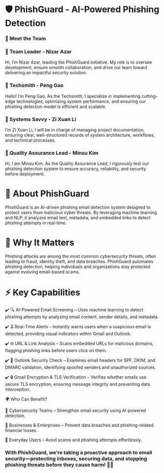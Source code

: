 # 🛡 PhishGuard - AI-Powered Phishing Detection
### 👥 Meet the Team
### 🔹 Team Leader - Nizar Azar 
Hi, I’m Nizar Azar, leading the PhishGuard initiative. My role is to oversee development, ensure smooth collaboration, and drive our team toward delivering an impactful security solution.

### 🔹 Techsmith - Peng Gao 
Hello! I’m Peng Gao, As the Techsmith, I specialize in implementing cutting-edge technologies, optimizing system performance, and ensuring our phishing detection model is efficient and scalable.

### 🔹 Systems Savvy - Zi Xuan Li 
I’m Zi Xuan Li, I will be in charge of managing project documentation, ensuring clear, well-structured records of system architecture, workflows, and technical processes.

### 🔹 Quality Assurance Lead - Minsu Kim 
Hi, I am Minsu Kim. As the Quality Assurance Lead, I rigorously test our phishing detection system to ensure accuracy, reliability, and security before deployment.

# 🔎 About PhishGuard
PhishGuard is an AI-driven phishing email detection system designed to protect users from malicious cyber threats. By leveraging machine learning and NLP, it analyzes email text, metadata, and embedded links to detect phishing attempts in real-time.

# 🚨 Why It Matters
Phishing attacks are among the most common cybersecurity threats, often leading to fraud, identity theft, and data breaches. PhishGuard automates phishing detection, helping individuals and organizations stay protected against evolving email-based scams.

# ⚡ Key Capabilities
 ✔️ 🔍 AI-Powered Email Screening – Uses machine learning to detect phishing attempts by analyzing email content, sender details, and metadata.

 ✔️ ⏳ Real-Time Alerts – Instantly warns users when a suspicious email is detected, providing visual indicators within Gmail and Outlook.

 ✔️ 🌐 URL & Link Analysis – Scans embedded URLs for malicious domains, flagging phishing links before users click on them.

 ✔️ 📧 Outlook Security Check – Examines email headers for SPF, DKIM, and DMARC validation, identifying spoofed senders and unauthorized sources.

 ✔️ 🔒 Gmail Encryption & TLS Verification – Verifies whether emails use secure TLS encryption, ensuring message integrity and preventing data interception.

<!-- # 🔮 Future Roadmap
🚀 Deep Learning Upgrades – Implementing LSTMs/Transformers for enhanced accuracy.
📊 Threat Monitoring Dashboard – A visual interface for tracking phishing trends.
🔗 Browser & Email Client Extensions – Live phishing detection while browsing or checking emails. -->

🌍 Who Can Benefit?

🔹 Cybersecurity Teams – Strengthen email security using AI-powered detection.

🔹 Businesses & Enterprises – Prevent data breaches and phishing-related financial losses.

🔹 Everyday Users – Avoid scams and phishing attempts effortlessly.
<!-- 
# Existing Application / Competitors


# 📂 Repository Structure
- docs/ #Documentation Files
- src/ #Source code
- assets/ #Images, Videos, Other Media
- tests/ #Test Files
- README.md #Project Overview -->

### With PhishGuard, we’re taking a proactive approach to email security—protecting inboxes, securing data, and stopping phishing threats before they cause harm! 🔐✨
